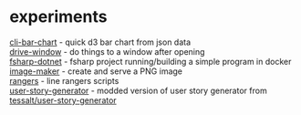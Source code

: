 # experiments

[cli-bar-chart](./cli-bar-chart) - quick d3 bar chart from json data   
[drive-window](./drive-window) - do things to a window after opening   
[fsharp-dotnet](./fsharp-dotnet) - fsharp project running/building a simple program in docker   
[image-maker](./image-maker) - create and serve a PNG image   
[rangers](./rangers) - line rangers scripts   
[user-story-generator](./user-story-generator) - modded version of user story generator from [tessalt/user-story-generator](https://github.com/tessalt/user-story-generator)   
